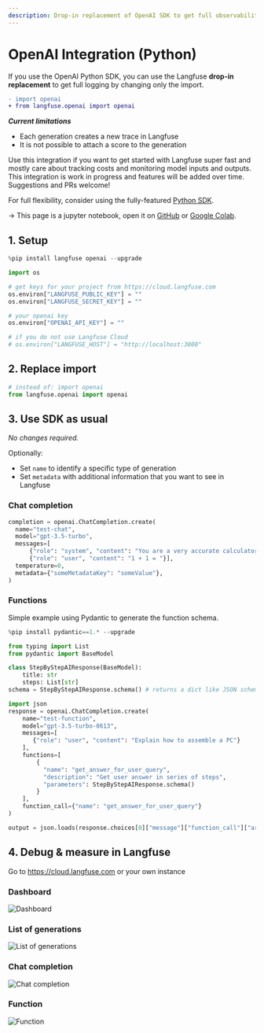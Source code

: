 ```yaml
---
description: Drop-in replacement of OpenAI SDK to get full observability in Langfuse by changing only the import
---
```


# OpenAI Integration (Python)

If you use the OpenAI Python SDK, you can use the Langfuse **drop-in replacement** to get full logging by changing only the import.

```diff
- import openai
+ from langfuse.openai import openai
```

_**Current limitations**_

- Each generation creates a new trace in Langfuse
- It is not possible to attach a score to the generation

Use this integration if you want to get started with Langfuse super fast and mostly care about tracking costs and monitoring model inputs and outputs. This integration is work in progress and features will be added over time. Suggestions and PRs welcome!

For full flexibility, consider using the fully-featured [Python SDK](/docs/integrations/sdk/python).

→ This page is a jupyter notebook, open it on [GitHub](https://github.com/langfuse/langfuse-docs/blob/main/src/ipynb/langfuse_docs_openai_integration.ipynb) or [Google Colab](http://colab.research.google.com/github/langfuse/langfuse-docs/blob/main/src/ipynb/langfuse_docs_openai_integration.ipynb).

## 1. Setup

```python
%pip install langfuse openai --upgrade
```

```python
import os

# get keys for your project from https://cloud.langfuse.com
os.environ["LANGFUSE_PUBLIC_KEY"] = ""
os.environ["LANGFUSE_SECRET_KEY"] = ""

# your openai key
os.environ["OPENAI_API_KEY"] = ""

# if you do not use Langfuse Cloud
# os.environ["LANGFUSE_HOST"] = "http://localhost:3000"
```

## 2. Replace import

```python
# instead of: import openai
from langfuse.openai import openai
```

## 3. Use SDK as usual

_No changes required._

Optionally:

- Set `name` to identify a specific type of generation
- Set `metadata` with additional information that you want to see in Langfuse

### Chat completion

```python
completion = openai.ChatCompletion.create(
  name="test-chat",
  model="gpt-3.5-turbo",
  messages=[
      {"role": "system", "content": "You are a very accurate calculator. You output only the result of the calculation."},
      {"role": "user", "content": "1 + 1 = "}],
  temperature=0,
  metadata={"someMetadataKey": "someValue"},
)
```

### Functions

Simple example using Pydantic to generate the function schema.

```python
%pip install pydantic==1.* --upgrade
```

```python
from typing import List
from pydantic import BaseModel

class StepByStepAIResponse(BaseModel):
    title: str
    steps: List[str]
schema = StepByStepAIResponse.schema() # returns a dict like JSON schema
```

```python
import json
response = openai.ChatCompletion.create(
    name="test-function",
    model="gpt-3.5-turbo-0613",
    messages=[
       {"role": "user", "content": "Explain how to assemble a PC"}
    ],
    functions=[
        {
          "name": "get_answer_for_user_query",
          "description": "Get user answer in series of steps",
          "parameters": StepByStepAIResponse.schema()
        }
    ],
    function_call={"name": "get_answer_for_user_query"}
)

output = json.loads(response.choices[0]["message"]["function_call"]["arguments"])
```

## 4. Debug & measure in Langfuse

Go to https://cloud.langfuse.com or your own instance

### Dashboard

![Dashboard](https://langfuse.com/images/docs/openai-dashboard.png)

### List of generations

![List of generations](https://langfuse.com/images/docs/openai-generation-list.png)

### Chat completion

![Chat completion](https://langfuse.com/images/docs/openai-chat.png)

### Function

![Function](https://langfuse.com/images/docs/openai-function.png)

